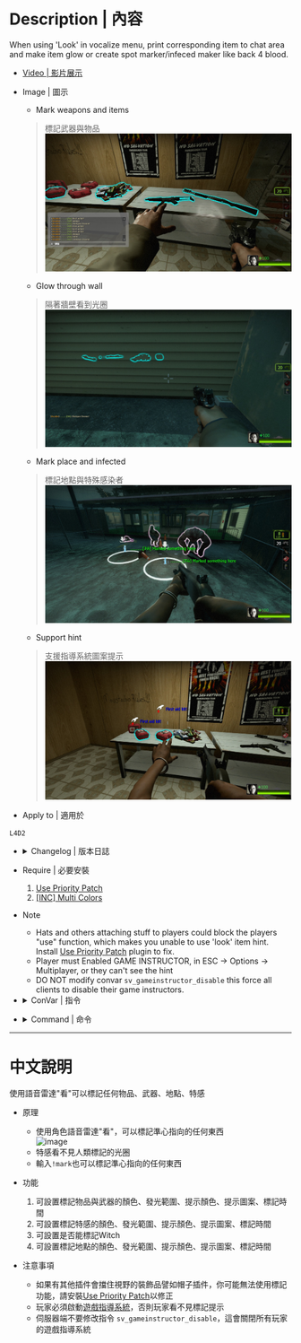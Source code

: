 # Description | 內容
When using 'Look' in vocalize menu, print corresponding item to chat area and make item glow or create spot marker/infeced maker like back 4 blood.

* [Video | 影片展示](https://youtu.be/YkMDgmmoyts)

* Image | 圖示
	* Mark weapons and items
    > 標記武器與物品
	<br/>![l4d2_item_hint_1](image/l4d2_item_hint_1.jpg)
	* Glow through wall
    > 隔著牆壁看到光圈
	<br/>![l4d2_item_hint_2](image/l4d2_item_hint_2.jpg)
	* Mark place and infected
    > 標記地點與特殊感染者
	<br/>![l4d2_item_hint_3](image/l4d2_item_hint_3.jpg)
	* Support hint
    > 支援指導系統圖案提示
	<br/>![l4d2_item_hint_4](image/l4d2_item_hint_4.jpg)

* Apply to | 適用於
```
L4D2
```

* <details><summary>Changelog | 版本日誌</summary>

	* v2.5 (2022-12-27)
        * Add MultiColors

	* v2.4 (2022-12-24)
        * Add Command ```sm_mark```, Mark item/infected/spot for people who don't have 'Look' in vocalize menu

	* v2.3 (2022-10-02)
        * [AlliedModders Post](https://forums.alliedmods.net/showpost.php?p=2765332&postcount=30)
        * Add all gun weapons, melee weapons, minigun, ammo and items.
        * Add cooldown.
        * Add Item Glow, everyone can see the item through wall.
        * Add sound.
        * Fixes custom vocalizers that uses SmartLook with capitals.
        * Add Spot Marker, using 'Look' in vocalize menu to mark the area.
        * Add Infected Marker, using 'Look' in vocalize menu to mark the infected.
        * Add Instructor hint, display instructor hint on Spot Marker/Item Hint
        * Marker priority: Infected maker > Item hint > Spot marker

	* v0.2
	    * [Original Post by fdxx](https://forums.alliedmods.net/showthread.php?t=333669)
</details>

* Require | 必要安裝
	1. [Use Priority Patch](https://forums.alliedmods.net/showthread.php?t=327511)
    2. [[INC] Multi Colors](https://github.com/fbef0102/L4D1_2-Plugins/releases/tag/Multi-Colors)

* Note
	* Hats and others attaching stuff to players could block the players "use" function, which makes you unable to use 'look' item hint. Install [Use Priority Patch](https://forums.alliedmods.net/showthread.php?t=327511) plugin to fix.
	* Player must Enabled GAME INSTRUCTOR, in ESC -> Options -> Multiplayer, or they can't see the hint
    * DO NOT modify convar ```sv_gameinstructor_disable``` this force all clients to disable their game instructors.

* <details><summary>ConVar | 指令</summary>

	* cfg/sourcemod/l4d2_item_hint.cfg
	```php
    // ---Item Hint---
    // Cold Down Time in seconds a player can use 'Look' Item Hint again.
    l4d2_item_hint_cooldown_time "1.0"

    // How close can a player use 'Look' item hint.
    l4d2_item_hint_use_range "150"

    // Item Hint Sound. (relative to to sound/, Empty = OFF)
    l4d2_item_hint_use_sound "buttons/blip1.wav"

    // Changes how Item Hint displays. (0: Disable, 1:In chat, 2: In Hint Box, 3: In center text)
    l4d2_item_hint_announce_type "1"

    // Item Glow Time.
    l4d2_item_hint_glow_timer "10.0"

    // Item Glow Range.
    l4d2_item_hint_glow_range "800"

    // Item Glow Color, Three values between 0-255 separated by spaces. (Empty = Disable Item Glow)
    l4d2_item_hint_glow_color "0 255 255"

    // If 1, Create instructor hint on marked item.
    l4d2_item_instructorhint_enable "1"

    // Instructor hint color on marked item.
    l4d2_item_instructorhint_color "0 255 255"

    //Instructor icon name on marked item. (For more icons: https://developer.valvesoftware.com/wiki/Env_instructor_hint)
    l4d2_item_instructorhint_icon "icon_interact"
        
    // ---Spot Marker---
    // Cold Down Time in seconds a player can use 'Look' Spot Marker again.
    l4d2_spot_marker_cooldown_time "2.5"

    // How far away can a player use 'Look' Spot Marker.
    l4d2_spot_marker_use_range "1800"

    // Spot Marker Sound. (relative to to sound/, Empty = OFF)
    l4d2_spot_marker_use_sound "buttons/blip1.wav"

    // Spot Marker Duration.
    l4d2_spot_marker_duration "10.0"

    // Spot Marker Glow Color, Three values between 0-255 separated by spaces. (Empty = Disable Spot Marker)
    l4d2_spot_marker_color "200 200 200"

    // Spot Marker Sprite model. (Empty=Disable)
    l4d2_spot_marker_sprite_model "materials/vgui/icon_arrow_down.vmt"

    // If 1, Create instructor hint on Spot Marker.
    l4d2_spot_marker_instructorhint_enable "1"

    // Instructor hint color on Spot Marker.
    l4d2_spot_marker_instructorhint_color "200 200 200"

    // Instructor icon name on Spot Marker.
    l4d2_spot_marker_instructorhint_icon "icon_info"
        
    // ---Infected Marker---
    // Cold Down Time in seconds a player can use 'Look' Infected Marker again.
    l4d2_infected_marker_cooldown_time "0.25"

    // How far away can a player use 'Look' Infected Marker.
    l4d2_infected_marker_use_range "1800"

    // Infected Marker Sound. (relative to to sound/, Empty = OFF)
    l4d2_infected_marker_use_sound "items/suitchargeok1.wav"

    // Changes how infected marker hint displays. (0: Disable, 1:In chat, 2: In Hint Box, 3: In center text)
    l4d2_infected_marker_announce_type "1"

    // Infected Marker Glow Time.
    l4d2_infected_marker_glow_timer "10.0"

    // Infected Marker Glow Rang
    l4d2_infected_marker_glow_range "2500"

    // Infected Marker Glow Color, Three values between 0-255 separated by spaces. (Empty = Disable Infected Marker)
    l4d2_infected_marker_glow_color "255 120 203"

    // If 1, Enable 'Look' Infected Marker on witch.
    l4d2_infected_marker_witch_enable "1"
	```
</details>

* <details><summary>Command | 命令</summary>

	* **Mark item/infected/spot**
        ```php
        sm_mark
        ```
</details>

- - - -
# 中文說明
使用語音雷達"看"可以標記任何物品、武器、地點、特感

* 原理
	* 使用角色語音雷達"看"，可以標記準心指向的任何東西
    <br/>![image](https://user-images.githubusercontent.com/12229810/203991725-dcccd931-3079-4a32-a560-796da31c44d4.png)
    * 特感看不見人類標記的光圈
    * 輸入```!mark```也可以標記準心指向的任何東西

* 功能
	1. 可設置標記物品與武器的顏色、發光範圍、提示顏色、提示圖案、標記時間
	2. 可設置標記特感的顏色、發光範圍、提示顏色、提示圖案、標記時間
	3. 可設置是否能標記Witch
	4. 可設置標記地點的顏色、發光範圍、提示顏色、提示圖案、標記時間

* 注意事項
	* 如果有其他插件會擋住視野的裝飾品譬如帽子插件，你可能無法使用標記功能，請安裝[Use Priority Patch](https://forums.alliedmods.net/showthread.php?t=327511)以修正
	* 玩家必須啟動[遊戲指導系統](https://github.com/fbef0102/Game-Private_Plugin/tree/main/Tutorial_%E6%95%99%E5%AD%B8%E5%8D%80/Chinese_%E7%B9%81%E9%AB%94%E4%B8%AD%E6%96%87/Game#%E5%95%9F%E5%8B%95%E9%81%8A%E6%88%B2%E6%8C%87%E5%B0%8E%E7%B3%BB%E7%B5%B1)，否則玩家看不見標記提示
    * 伺服器端不要修改指令 ```sv_gameinstructor_disable```，這會關閉所有玩家的遊戲指導系統
